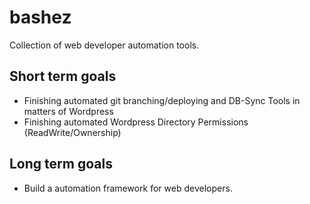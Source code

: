 bashez
======

Collection of web developer automation tools.

Short term goals
---
- Finishing automated git branching/deploying and DB-Sync Tools in matters of Wordpress
- Finishing automated Wordpress Directory Permissions (ReadWrite/Ownership)

Long term goals
---
- Build a automation framework for web developers.
